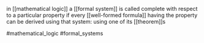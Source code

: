 in [[mathematical logic]] a [[formal system]] is called complete with respect to a particular property if every [[well-formed formula]] having the property can be derived using that system: using one  of its [[theorem]]s

#mathematical_logic 
#formal_systems 
